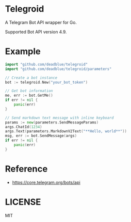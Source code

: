# Telegroid

A Telegram Bot API wrapper for Go.

Supported Bot API version 4.9.

# Example

```Go
import "github.com/deadblue/telegroid"
import "github.com/deadblue/telegroid/parameters"

// Create a bot instance
bot := telegroid.New("your_bot_token")

// Get bot information
me, err := bot.GetMe()
if err != nil {
    panic(err)
}

// Send markdown text message with inline keyboard
params := new(parameters.SendMessageParams)
args.ChatId(1234)
args.Text(parameters.MarkdownV2Text("**Hello, world**"))
msg, err := bot.SendMessage(args)
if err != nil {
    panic(err)
}
```

# Reference

* https://core.telegram.org/bots/api

# LICENSE

MIT